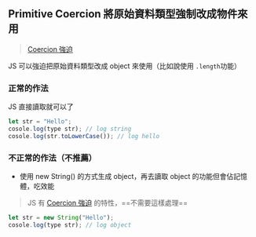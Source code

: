 ## Primitive Coercion 將原始資料類型強制改成物件來用
>[Coercion 強迫](Coercion%20強迫.md)

JS 可以強迫把原始資料類型改成 object 來使用（比如說使用 `.length`功能）

### 正常的作法
JS 直接讀取就可以了
```js
let str = "Hello";
cosole.log(type str); // log string
cosole.log(str.toLowerCase()); // log hello

```

### 不正常的作法（不推薦）
- 使用 new String() 的方式生成 object，再去讀取 object 的功能但會佔記憶體，吃效能
>JS 有 [Coercion 強迫](Coercion%20強迫.md) 的特性，==不需要這樣處理==
```js
let str = new String("Hello");
cosole.log(type str); // log object
```
